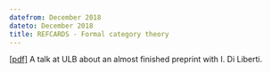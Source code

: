 ```yaml
---
datefrom: December 2018
dateto: December 2018
title: REFCARDS - Formal category theory
---
```

[\[pdf\]](stuff/fix_slides.pdf) A talk at ULB about an almost finished preprint with I. Di Liberti.